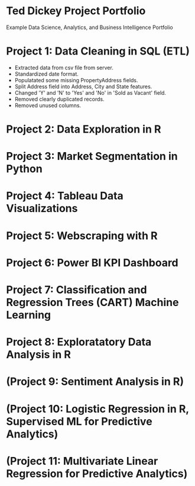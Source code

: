 # Ted Dickey Project Portfolio
Example Data Science, Analytics, and Business Intelligence Portfolio

# Project 1: Data Cleaning in SQL (ETL)
* Extracted data from csv file from server.
* Standardized date format.
* Populatated some missing PropertyAddress fields.
* Split Address field into Address, City and State features.
* Changed 'Y' and 'N' to 'Yes' and 'No' in 'Sold as Vacant' field.
* Removed clearly duplicated records.
* Removed unused columns.

# Project 2: Data Exploration in R


# Project 3: Market Segmentation in Python


# Project 4:  Tableau Data Visualizations

# Project 5: Webscraping with R

# Project 6: Power BI KPI Dashboard

# Project 7: Classification and Regression Trees (CART) Machine Learning

# Project 8: Exploratatory Data Analysis in R

# (Project 9: Sentiment Analysis in R)

# (Project 10: Logistic Regression in R, Supervised ML for Predictive Analytics)

# (Project 11: Multivariate Linear Regression for Predictive Analytics)
